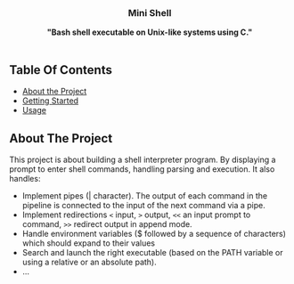 <br/>
<p align="center">
  <h3 align="center">Mini Shell</h3>

  <p align="center">
    <strong>"Bash shell executable on Unix-like systems using C." </strong>
    <br/>
    <br/>
  </p>
</p>

## Table Of Contents

* [About the Project](#about-the-project)
* [Getting Started](#getting-started)
* [Usage](#usage)

## About The Project
This project is about building a shell interpreter program. By displaying a prompt to enter shell commands, handling parsing and execution.
It also handles:
  - Implement pipes (| character). The output of each command in the pipeline is connected to the input of the next command via a pipe.
  - Implement redirections ```<``` input, ```>``` output, ```<<```  an input prompt to command, ```>>``` redirect output in append mode.
  - Handle environment variables ($ followed by a sequence of characters) which should expand to their values
  - Search and launch the right executable (based on the PATH variable or using a relative or an absolute path).
  - ...
